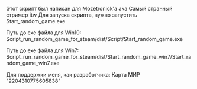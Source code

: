 Этот скрипт был написан для Mozetronick'a aka Самый странный стример itw
Для запуска скрипта, нужно запустить Start_random_game.exe

Путь до exe файла для Win10: Script_run_random_game_for_steam/dist/Script/Start_random_game.exe

Путь до exe файла для Win7: Script_run_random_game_for_steam/dist/Start_random_game_win7/Start_random_game_win7.exe

Для поддержки меня, как разработчика: Карта МИР "2204310775605838"
